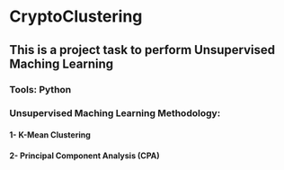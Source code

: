 # CryptoClustering
## This is a project task to perform Unsupervised Maching Learning
### Tools: Python 
### Unsupervised Maching Learning Methodology:
#### 1- K-Mean Clustering
#### 2- Principal Component Analysis (CPA)
